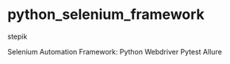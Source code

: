# python_selenium_framework
stepik

Selenium Automation Framework:
Python
Webdriver 
Pytest
Allure

